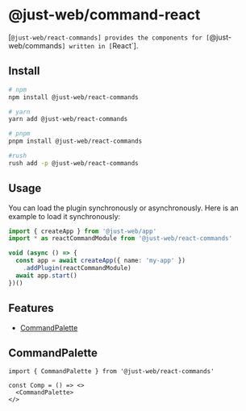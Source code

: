 # @just-web/command-react <!-- omit in toc -->

[`@just-web/react-commands] provides the components for [`@just-web/commands`] written in [`React`].

## Install <!-- omit in toc -->

```sh
# npm
npm install @just-web/react-commands

# yarn
yarn add @just-web/react-commands

# pnpm
pnpm install @just-web/react-commands

#rush
rush add -p @just-web/react-commands
```

## Usage <!-- omit in toc -->

You can load the plugin synchronously or asynchronously.
Here is an example to load it synchronously:

```ts
import { createApp } from '@just-web/app'
import * as reactCommandModule from '@just-web/react-commands'

void (async () => {
  const app = await createApp({ name: 'my-app' })
    .addPlugin(reactCommandModule)
  await app.start()
})()
```

## Features <!-- omit in toc -->

- [CommandPalette](#commandpalette)

## CommandPalette

```tsx
import { CommandPalette } from '@just-web/react-commands'

const Comp = () => <>
  <CommandPalette>
</>
```

[`@just-web/commands`]: https://github.com/justland/just-web/tree/main/frameworks/commands
[`@just-web/react-commands`]: https://github.com/justland/just-web/tree/main/components/react-commands
[`React`]: https://reactjs.org/
